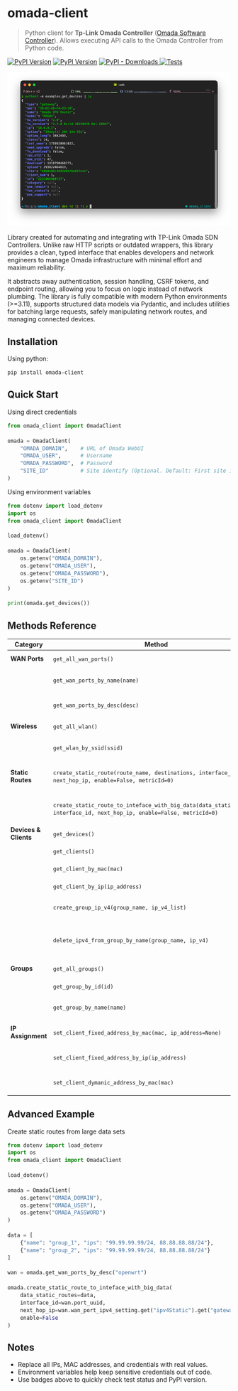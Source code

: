 # omada-client

> Python client for **Tp-Link Omada Controller** ([Omada Software Controller](https://www.tp-link.com/business-networking/omada-sdn-controller/omada-software-controller/)). Allows executing API calls to the Omada Controller from Python code.

[![PyPI Version](https://img.shields.io/pypi/v/omada-client?logo=pypi&label=Release)](https://pypi.org/project/omada-client)
[![PyPI Version](https://img.shields.io/pypi/pyversions/omada-client?logo=python&label=Python)](https://pypi.org/project/omada-client)
[![PyPI - Downloads](https://img.shields.io/pypi/dm/omada-client?logo=pypi&label=PyPI%20-%20Downloads)
](https://pypi.org/project/omada-client)
[![Tests](https://github.com/ErilovNikita/omada-client/actions/workflows/tests.yml/badge.svg)](https://github.com/ErilovNikita/omada-client/actions/workflows/tests.yml)

![](docs/preview.png)

Library created for automating and integrating with TP-Link Omada SDN Controllers. Unlike raw HTTP scripts or outdated wrappers, this library provides a clean, typed interface that enables developers and network engineers to manage Omada infrastructure with minimal effort and maximum reliability.

It abstracts away authentication, session handling, CSRF tokens, and endpoint routing, allowing you to focus on logic instead of network plumbing. The library is fully compatible with modern Python environments (>=3.11), supports structured data models via Pydantic, and includes utilities for batching large requests, safely manipulating network routes, and managing connected devices.

## Installation
Using python:
```sh
pip install omada-client
```


## Quick Start
Using direct credentials

```python
from omada_client import OmadaClient

omada = OmadaClient(
    "OMADA_DOMAIN",    # URL of Omada WebUI
    "OMADA_USER",      # Username
    "OMADA_PASSWORD",  # Password
    "SITE_ID"          # Site identify (Optional. Default: First site in list)
)
```

Using environment variables

```python
from dotenv import load_dotenv
import os
from omada_client import OmadaClient

load_dotenv()

omada = OmadaClient(
    os.getenv("OMADA_DOMAIN"),
    os.getenv("OMADA_USER"),
    os.getenv("OMADA_PASSWORD"),
    os.getenv("SITE_ID")
)

print(omada.get_devices())
```

## Methods Reference

| Category | Method | Parameters | Description |
|----------|--------|------------|-------------|
| **WAN Ports** | `get_all_wan_ports()` | None | List all WAN ports |
|  | `get_wan_ports_by_name(name)` | `name: str` | Get WAN port by name |
|  | `get_wan_ports_by_desc(desc)` | `desc: str` | Get WAN port by description |
| **Wireless** | `get_all_wlan()` | None | List all Wi-Fi networks |
|  | `get_wlan_by_ssid(ssid)` | `ssid: str` | Get Wi-Fi network by SSID |
| **Static Routes** | `create_static_route(route_name, destinations, interface_id, next_hop_ip, enable=False, metricId=0)` | `route_name: str`, `destinations: list[str]`, `interface_id: str`, `next_hop_ip: str` | Create a single static route |
|  | `create_static_route_to_inteface_with_big_data(data_static_routes, interface_id, next_hop_ip, enable=False, metricId=0)` | `data_static_routes: list`, `interface_id: str`, `next_hop_ip: str` | Create static routes from large data |
| **Devices & Clients** | `get_devices()` | None | List all devices |
|  | `get_clients()` | None | List all clients |
|  | `get_client_by_mac(mac)` | `mac: str` | Get client by MAC |
|  | `get_client_by_ip(ip_address)` | `ip_address: str` | Get client by IP |
|  | `create_group_ip_v4(group_name, ip_v4_list)` | `group_name: str`, `ip_v4_list: list[GroupMemberIpv4Model]` | Create new group IPv4 addresses |
|  | `delete_ipv4_from_group_by_name(group_name, ip_v4)` | `group_name: str`, `ip_v4: GroupMemberIpv4Model` | Remove IPv4 address from group by name  |
| **Groups** | `get_all_groups()` | | List all groups |
|  | `get_group_by_id(id)` | `id: str` | Get group port by ID |
|  | `get_group_by_name(name)` | `name: str` | Get group port by Name |
| **IP Assignment** | `set_client_fixed_address_by_mac(mac, ip_address=None)` | `mac: str`, `ip_address: str` | Assign fixed IP by MAC |
|  | `set_client_fixed_address_by_ip(ip_address)` | `ip_address: str` | Assign fixed IP by IP |
|  | `set_client_dymanic_address_by_mac(mac)` | `mac: str` | Assign dynamic IP by MAC |

## Advanced Example
Create static routes from large data sets

```python
from dotenv import load_dotenv
import os
from omada_client import OmadaClient

load_dotenv()

omada = OmadaClient(
    os.getenv("OMADA_DOMAIN"),
    os.getenv("OMADA_USER"),
    os.getenv("OMADA_PASSWORD")
)

data = [
    {"name": "group_1", "ips": "99.99.99.99/24, 88.88.88.88/24"},
    {"name": "group_2", "ips": "99.99.99.99/24, 88.88.88.88/24"}
]

wan = omada.get_wan_ports_by_desc("openwrt")

omada.create_static_route_to_inteface_with_big_data(
    data_static_routes=data,
    interface_id=wan.port_uuid,
    next_hop_ip=wan.wan_port_ipv4_setting.get("ipv4Static").get("gateway"),
    enable=False
)
```

## Notes
- Replace all IPs, MAC addresses, and credentials with real values.  
- Environment variables help keep sensitive credentials out of code.  
- Use badges above to quickly check test status and PyPI version.
